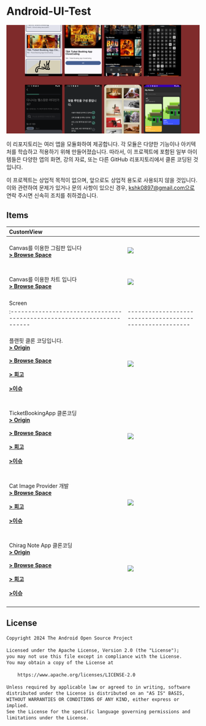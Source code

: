 # Android-UI-Test

![aut_imgs.png](imgs%2Faut_imgs.png)

이 리포지토리는 여러 앱을 모듈화하여 제공합니다. 각 모듈은 다양한 기능이나 아키텍처를 학습하고 적용하기 위해 만들어졌습니다. 따라서, 이 프로젝트에 포함된 일부 아이템들은 다양한
앱의 화면, 강의 자료, 또는 다른 GitHub 리포지토리에서 클론 코딩된 것입니다.

이 프로젝트는 상업적 목적이 없으며, 앞으로도 상업적 용도로 사용되지 않을 것입니다. 이와 관련하여 문제가 있거나 문의 사항이 있으신 경우, kshk0897@gmail.com으로
연락 주시면 신속히 조치를 취하겠습니다.

## Items

| CustomView                                                                                                                                                                                                                                                                                         |                                                         |
|:---------------------------------------------------------------------------------------------------------------------------------------------------------------------------------------------------------------------------------------------------------------------------------------------------|---------------------------------------------------------|
| <br>Canvas를 이용한 그림판 입니다 <br> **[> Browse Space](custom-ui/sample)**<br><br>                                                                                                                                                                                                                        | <img src="img/customview_draw_canvase.png" width="320"> |
|                                                                                                                                                                                                                                                                                                    |                                                         |
| <br>Canvas를 이용한 차트 입니다 <br> **[> Browse Space](custom-ui/chart)**<br><br>                                                                                                                                                                                                                          | <img src="img/customview_chart.png" width="320">        |
|                                                                                                                                                                                                                                                                                                    |                                                         |
| Screen                                                                                                                                                                                                                                                                                             |                                                         |
| :----------------------------------------------------------------------                                                                                                                                                                                                                            | -------------------------------------------------------- |
| <br>플랜핏 클론 코딩입니다. <br> **[> Origin](https://wwit.design/2023/07/24/planfit/)**<br><br> **[> Browse Space](screen/planfit)**<br><br> **[> 회고](https://seedpotato.tistory.com/358)** <br><br> **[>이슈](https://seedpotato.tistory.com/359)**<br><br>                                                  | <img src="img/screen_planfit.png" width="320">          |
|                                                                                                                                                                                                                                                                                                    |                                                         |
| <br>TicketBookingApp 클론코딩 <br> **[> Origin](https://www.youtube.com/watch?v=9aoUe0gPljY)**<br><br> **[> Browse Space](screen/ticket-booking-app)**<br><br> **[> 회고](https://seedpotato.tistory.com/360)** <br><br> **[>이슈](https://seedpotato.tistory.com/361)**<br><br>                           | <img src="img/screen_tba.png" width="320">              |
|                                                                                                                                                                                                                                                                                                    |                                                         |
| <br>Cat Image Provider 개발  <br> **[> Browse Space](screen/ticket-booking-app)**<br><br> **[> 회고](https://seedpotato.tistory.com/362)** <br><br> **[>이슈](https://seedpotato.tistory.com/363)**<br><br>                                                                                              | <img src="img/screen_cip.png" width="320">              |
|                                                                                                                                                                                                                                                                                                    |                                                         |
| <br>Chirag Note App 클론코딩 <br> **[> Origin](https://www.youtube.com/playlist?list=PLam6bY5NszYN6-a1wt7yRISWfmYPdkbMu)**<br><br> **[> Browse Space](screen/chirang-note-app)**<br><br> **[> 회고](https://seedpotato.tistory.com/364)** <br><br> **[>이슈](https://seedpotato.tistory.com/365)**<br><br> | <img src="img/screen_cna.png" width="320">              |
|                                                                                                                                                                                                                                                                                                    |                                                         |

## License

```
Copyright 2024 The Android Open Source Project

Licensed under the Apache License, Version 2.0 (the "License");
you may not use this file except in compliance with the License.
You may obtain a copy of the License at

    https://www.apache.org/licenses/LICENSE-2.0

Unless required by applicable law or agreed to in writing, software
distributed under the License is distributed on an "AS IS" BASIS,
WITHOUT WARRANTIES OR CONDITIONS OF ANY KIND, either express or implied.
See the License for the specific language governing permissions and
limitations under the License.
```